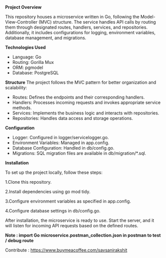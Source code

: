 
**Project Overview**

This repository houses a microservice written in Go, following the Model-View-Controller (MVC) structure. The service handles API calls by routing them through designated routes, handlers, services, and repositories. Additionally, it includes configurations for logging, environment variables, database management, and migrations.

**Technologies Used**
- Language: Go
- Routing: Gorilla Mux
- ORM: pgmodel
- Database: PostgreSQL

**Structure**
The project follows the MVC pattern for better organization and scalability:

- Routes: Defines the endpoints and their corresponding handlers.
- Handlers: Processes incoming requests and invokes appropriate service methods.
- Services: Implements the business logic and interacts with repositories.
- Repositories: Handles data access and storage operations.

**Configuration**

- Logger: Configured in logger/servicelogger.go.
- Environment Variables: Managed in app.config.
- Database Configuration: Handled in db/config.go.
- Migrations: SQL migration files are available in db/migration/*.sql.

**Installation**

To set up the project locally, follow these steps:

  1.Clone this repository.
  
  2.Install dependencies using go mod tidy.
  
  3.Configure environment variables as specified in app.config.
  
  4.Configure database settings in db/config.go.

After installation, the microservice is ready to use. Start the server, and it will listen for incoming API requests based on the defined routes.


**Note : import Go microservice.postman_collection.json in postman to test / debug route**


Contribute : https://www.buymeacoffee.com/savsanirakshit
